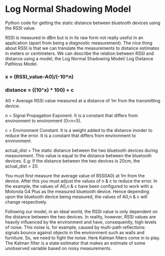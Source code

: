# Log Normal Shadowing Model
Python code for getting the static distance between bluetooth devices using the RSSI value.

RSSI is measured in dBm but is in its raw form not really useful in an application (apart from being a diagnostic measurement). 
The nice thing about RSSI is that we can translate the measurements to distance estimates in meters or centimeters. 
We can describe the relation between RSSI and distance using a model, the Log Normal Shadowing Model/ Log Distance Pathloss Model.

### x = (RSSI_value-A0)/(-10*n)        
### distance = ((10^x) * 100) + c

A0 = Average RSSI value measured at a distance of 1m from  the transmitting device.

n = Signal Propagation Exponent. It is a constant that differs from environment to environment (0<n<5).

c = Environment Constant. It is a weight added to the distance inorder to reduce the error. It is a constant that differs from environment to environment.

actual_dist = The static distance between the two bluetooth devices during measurement. This value is equal to the distance between the bluetooth devices. E.g: If the distance between the two devices is 20cm, the actual_dist = 20.

You must first measure the average value of RSSI(A0) at 1m from the device. After this you must adjust the values of n & c to reduce the error.
In the example, the values of A0,n & c have been configured to work with a Motorola G4 Plus as the measured bluetooth device. Hence depending upon the bluetooth device being measured, the values of A0,n & c will change respectively.

Following our model, in an ideal world, the RSSI value is only dependent on the distance between the two devices.
In reality, however, RSSI values are heavily influenced by the environment and have, consequently, high levels of noise. This noise is, for example, caused by multi-path reflections: signals bounce against objects in the environment such as walls and furniture.
So, we need to fight the noise. Here Kalman filters come in to play. The Kalman filter is a state estimator that makes an estimate of some unobserved variable based on noisy measurements.
